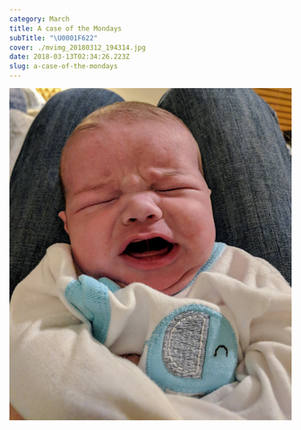 ```yaml
---
category: March
title: A case of the Mondays
subTitle: "\U0001F622"
cover: ./mvimg_20180312_194314.jpg
date: 2018-03-13T02:34:26.223Z
slug: a-case-of-the-mondays
---
```

![](./mvimg_20180312_194314.jpg)
